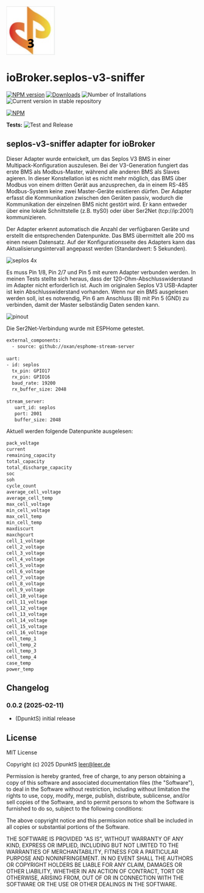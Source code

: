 ![Logo](admin/seplos-v3-sniffer.jpg)
# ioBroker.seplos-v3-sniffer

[![NPM version](https://img.shields.io/npm/v/iobroker.seplos-v3-sniffer.svg)](https://www.npmjs.com/package/iobroker.seplos-v3-sniffer)
[![Downloads](https://img.shields.io/npm/dm/iobroker.seplos-v3-sniffer.svg)](https://www.npmjs.com/package/iobroker.seplos-v3-sniffer)
![Number of Installations](https://iobroker.live/badges/seplos-v3-sniffer-installed.svg)
![Current version in stable repository](https://iobroker.live/badges/seplos-v3-sniffer-stable.svg)

[![NPM](https://nodei.co/npm/iobroker.seplos-v3-sniffer.png?downloads=true)](https://nodei.co/npm/iobroker.seplos-v3-sniffer/)

**Tests:** ![Test and Release](https://github.com/DpunktS/ioBroker.seplos-v3-sniffer/workflows/Test%20and%20Release/badge.svg)

## seplos-v3-sniffer adapter for ioBroker

Dieser Adapter wurde entwickelt, um das Seplos V3 BMS in einer Multipack-Konfiguration auszulesen. Bei der V3-Generation fungiert das erste BMS als Modbus-Master, während alle anderen BMS als Slaves agieren. In dieser Konstellation ist es nicht mehr möglich, das BMS über Modbus von einem dritten Gerät aus anzusprechen, da in einem RS-485 Modbus-System keine zwei Master-Geräte existieren dürfen. Der Adapter erfasst die Kommunikation zwischen den Geräten passiv, wodurch die Kommunikation der einzelnen BMS nicht gestört wird. Er kann entweder über eine lokale Schnittstelle (z.B. ttyS0) oder über Ser2Net (tcp://ip:2001) kommunizieren. 

Der Adapter erkennt automatisch die Anzahl der verfügbaren Geräte und erstellt die entsprechenden Datenpunkte. Das BMS übermittelt alle 200 ms einen neuen Datensatz. Auf der Konfigurationsseite des Adapters kann das Aktualisierungsintervall angepasst werden (Standardwert: 5 Sekunden).

![seplos 4x](https://github.com/user-attachments/assets/9d710287-069d-44b6-acda-e96764642a33)

Es muss Pin 1/8, Pin 2/7 und Pin 5 mit eurem Adapter verbunden werden. In meinen Tests stellte sich heraus, dass der 120-Ohm-Abschlusswiderstand im Adapter nicht erforderlich ist. Auch im originalen Seplos V3 USB-Adapter ist kein Abschlusswiderstand vorhanden. Wenn nur ein BMS ausgelesen werden soll, ist es notwendig, Pin 6 am Anschluss (B) mit Pin 5 (GND) zu verbinden, damit der Master selbständig Daten senden kann.

![pinout](https://github.com/user-attachments/assets/1c8ec271-d20f-4a5d-baf4-87e5a98fc35a)

Die Ser2Net-Verbindung wurde mit ESPHome getestet.
```
external_components:
  - source: github://oxan/esphome-stream-server

uart:
- id: seplos
  tx_pin: GPIO17
  rx_pin: GPIO16
  baud_rate: 19200
  rx_buffer_size: 2048

stream_server:
   uart_id: seplos
   port: 2001
   buffer_size: 2048
```

Aktuell werden folgende Datenpunkte ausgelesen:
```
pack_voltage
current
remaining_capacity
total_capacity
total_discharge_capacity
soc
soh
cycle_count
average_cell_voltage
average_cell_temp
max_cell_voltage
min_cell_voltage
max_cell_temp
min_cell_temp
maxdiscurt
maxchgcurt
cell_1_voltage
cell_2_voltage
cell_3_voltage
cell_4_voltage
cell_5_voltage
cell_6_voltage
cell_7_voltage
cell_8_voltage
cell_9_voltage
cell_10_voltage
cell_11_voltage
cell_12_voltage
cell_13_voltage
cell_14_voltage
cell_15_voltage
cell_16_voltage
cell_temp_1
cell_temp_2
cell_temp_3
cell_temp_4
case_temp
power_temp
```

## Changelog
<!--
	Placeholder for the next version (at the beginning of the line):
	### **WORK IN PROGRESS**
-->
### 0.0.2 (2025-02-11)
* (DpunktS) initial release

## License
MIT License

Copyright (c) 2025 DpunktS <leer@leer.de>

Permission is hereby granted, free of charge, to any person obtaining a copy
of this software and associated documentation files (the "Software"), to deal
in the Software without restriction, including without limitation the rights
to use, copy, modify, merge, publish, distribute, sublicense, and/or sell
copies of the Software, and to permit persons to whom the Software is
furnished to do so, subject to the following conditions:

The above copyright notice and this permission notice shall be included in all
copies or substantial portions of the Software.

THE SOFTWARE IS PROVIDED "AS IS", WITHOUT WARRANTY OF ANY KIND, EXPRESS OR
IMPLIED, INCLUDING BUT NOT LIMITED TO THE WARRANTIES OF MERCHANTABILITY,
FITNESS FOR A PARTICULAR PURPOSE AND NONINFRINGEMENT. IN NO EVENT SHALL THE
AUTHORS OR COPYRIGHT HOLDERS BE LIABLE FOR ANY CLAIM, DAMAGES OR OTHER
LIABILITY, WHETHER IN AN ACTION OF CONTRACT, TORT OR OTHERWISE, ARISING FROM,
OUT OF OR IN CONNECTION WITH THE SOFTWARE OR THE USE OR OTHER DEALINGS IN THE
SOFTWARE.

